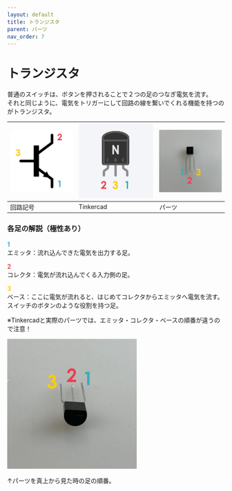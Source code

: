 ```yaml
---
layout: default
title: トランジスタ
parent: パーツ
nav_order: 7
---
```


# トランジスタ
普通のスイッチは、ボタンを押されることで２つの足のつなぎ電気を流す。<br>
それと同じように、電気をトリガーにして回路の線を繋いでくれる機能を持つのがトランジスタ。<br>

|![回路記号](../images/component/transistor/transistor_icon.jpg)|![Tinkercad](../images/component/transistor/transistor_tinkercad.jpg)|![実物](../images/component/transistor/transistor_pinout01.jpg)|
|:--|:--|:--|
|回路記号|Tinkercad|パーツ|


### 各足の解説（極性あり）
<span style="color:#36b1bf">**1**</span><br>
エミッタ：流れ込んできた電気を出力する足。

<span style="color:#f2484b">**2**</span><br>
コレクタ：電気が流れ込んでくる入力側の足。

<span style="color:#ffcb05">**3**</span><br>
ベース：ここに電気が流れると、はじめてコレクタからエミッタへ電気を流す。<br>
スイッチのボタンのような役割を持つ足。

※Tinkercadと実際のパーツでは、エミッタ・コレクタ・ベースの順番が違うので注意！

![回路記号](../images/component/transistor/transistor_pinout02.jpg)

↑パーツを真上から見た時の足の順番。
